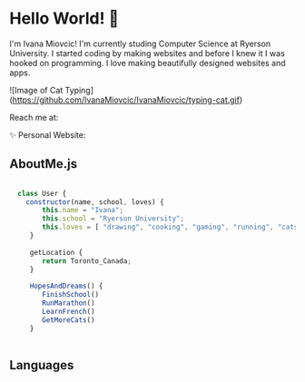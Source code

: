 # Hello World! 👋


I'm Ivana Miovcic! I'm currently studing Computer Science at Ryerson University. I started coding by making websites and before I knew it I was hooked on programming. I love making beautifully designed websites and apps.

![Image of Cat Typing] (https://github.com/IvanaMiovcic/IvanaMiovcic/typing-cat.gif)


Reach me at: 

:sparkles: Personal Website: 

## AboutMe.js

```javascript
  
  class User {
    constructor(name, school, loves) {
        this.name = "Ivana";
        this.school = "Ryerson University";
        this.loves = [ "drawing", "cooking", "gaming", "running", "cats" ];
     }
     
     getLocation {
        return Toronto_Canada;
     }
     
     HopesAndDreams() {
        FinishSchool()
        RunMarathon()
        LearnFrench()
        GetMoreCats()
     }                                
  
```

## Languages 

